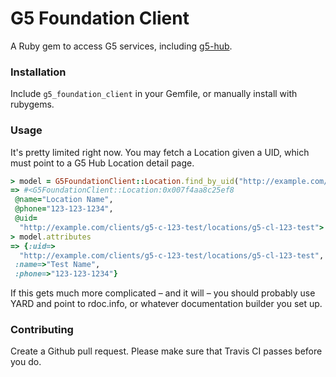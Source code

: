 # G5 Foundation Client

A Ruby gem to access G5 services, including [g5-hub](https://github.com/g5/g5-hub).

### Installation

Include `g5_foundation_client` in your Gemfile, or manually install with rubygems.

### Usage

It's pretty limited right now. You may fetch a Location given a UID, which must point to a G5 Hub Location detail page.

```ruby
> model = G5FoundationClient::Location.find_by_uid("http://example.com/clients/g5-c-123-test/locations/g5-cl-123-test")
=> #<G5FoundationClient::Location:0x007f4aa8c25ef8
 @name="Location Name",
 @phone="123-123-1234",
 @uid=
  "http://example.com/clients/g5-c-123-test/locations/g5-cl-123-test">
> model.attributes
=> {:uid=>
  "http://example.com/clients/g5-c-123-test/locations/g5-cl-123-test",
 :name=>"Test Name",
 :phone=>"123-123-1234"}
```

If this gets much more complicated – and it will – you should probably use YARD and point to rdoc.info, or whatever documentation builder you set up.

### Contributing

Create a Github pull request. Please make sure that Travis CI passes before you do.
